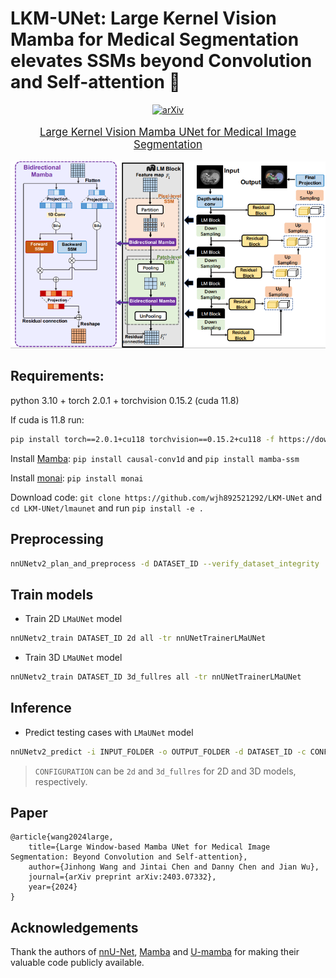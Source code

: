 # LKM-UNet: Large Kernel Vision Mamba for Medical Segmentation elevates SSMs beyond Convolution and Self-attention 🚀




<div align="center">

[![arXiv](https://img.shields.io/badge/arXiv%20paper-2404.02905-b31b1b.svg)](https://arxiv.org/abs/2403.07332)
</div>

<p align="center" style="font-size: larger;">
  <a href="https://arxiv.org/abs/2403.07332">Large Kernel Vision Mamba UNet for Medical Image Segmentation</a>
</p>

![w:800px](imgs/overview2.png)



## Requirements: 

python 3.10 + torch 2.0.1 + torchvision 0.15.2 (cuda 11.8)

If cuda is 11.8 run:
```bash
pip install torch==2.0.1+cu118 torchvision==0.15.2+cu118 -f https://download.pytorch.org/whl/torch_stable.html
```

Install [Mamba](https://github.com/state-spaces/mamba): `pip install causal-conv1d` and `pip install mamba-ssm`

Install [monai](https://github.com/Project-MONAI/MONAI): `pip install monai` 

Download code: `git clone https://github.com/wjh892521292/LKM-UNet` and `cd LKM-UNet/lmaunet` and run `pip install -e .`




## Preprocessing

```bash
nnUNetv2_plan_and_preprocess -d DATASET_ID --verify_dataset_integrity
```

## Train models

- Train 2D `LMaUNet` model

```bash
nnUNetv2_train DATASET_ID 2d all -tr nnUNetTrainerLMaUNet
```




- Train 3D `LMaUNet` model

```bash
nnUNetv2_train DATASET_ID 3d_fullres all -tr nnUNetTrainerLMaUNet
```




## Inference

- Predict testing cases with `LMaUNet` model

```bash
nnUNetv2_predict -i INPUT_FOLDER -o OUTPUT_FOLDER -d DATASET_ID -c CONFIGURATION -f 'all' -tr nnUNetTrainerLMaUNet --disable_tta -npp 1
```

> `CONFIGURATION` can be `2d` and `3d_fullres` for 2D and 3D models, respectively.

## Paper

```
@article{wang2024large,
    title={Large Window-based Mamba UNet for Medical Image Segmentation: Beyond Convolution and Self-attention},
    author={Jinhong Wang and Jintai Chen and Danny Chen and Jian Wu},
    journal={arXiv preprint arXiv:2403.07332},
    year={2024}
}
```


## Acknowledgements

Thank the authors of [nnU-Net](https://github.com/MIC-DKFZ/nnUNet), [Mamba](https://github.com/state-spaces/mamba) and [U-mamba](https://github.com/bowang-lab/U-Mamba) for making their valuable code publicly available.
